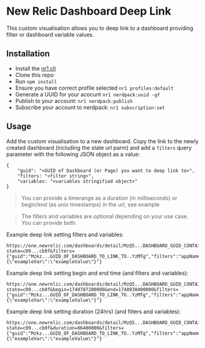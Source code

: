 # New Relic Dashboard Deep Link
This custom visualisation allows you to deep link to a dashboard providing filter or dashboard variable values.

## Installation

- Install the [nr1 cli](https://docs.newrelic.com/docs/new-relic-solutions/new-relic-one/build-nr-apps/set-up-dev-env/)
- Clone this repo
- Run `npm install`
- Ensure you have correct profile selected `nr1 profiles:default`
- Generate a UUID for your acocunt  `nr1 nerdpack:uuid -gf`
- Publish to your account: `nr1 nerdpack:publish`
- Subscribe your account to nerdpack: `nr1 subscription:set`

## Usage

Add the custom visualisation to a new dashboard. Copy the link to the newly created dashboard (including the state url parm) and add a `filters` query parameter with the following JSON object as a value:

```
{ 
    "guid": "<GUID of Dashboard (or Page) you want to deep link to>",
    "filters: "<filter string>",
    "variables: "<variables stringified object>"
}
```

> You can provide a timerange as a duration (in milliseconds) or begin/end (as unix timestamps) in the url, see example

> The filters and variables are optional depending on your use case. You can provide both.

Example deep link setting filters and variables:

```
https://one.newrelic.com/dashboards/detail/MzQ5...DASHBOARD_GUID_CONTAINING_CUSTOM_VIZ...jA?state=c09...cb0f&filters={"guid":"Mzkz...GUID_OF_DASHBOARD_TO_LINK_TO..YzMTg","filters":"appName='myAppName'","variables":"{\"exampleVar\":\"exampleValue\"}"}
```

Example deep link setting begin and end time (and filters and variables):
```
https://one.newrelic.com/dashboards/detail/MzQ5...DASHBOARD_GUID_CONTAINING_CUSTOM_VIZ...jA?state=c09...cb0f&begin=1740787200000&end=1740830400000&filters={"guid":"Mzkz...GUID_OF_DASHBOARD_TO_LINK_TO..YzMTg","filters":"appName='myAppName'","variables":"{\"exampleVar\":\"exampleValue\"}"}
```

Example deep link setting duration (24hrs)  (and filters and variables):
```
https://one.newrelic.com/dashboards/detail/MzQ5...DASHBOARD_GUID_CONTAINING_CUSTOM_VIZ...jA?state=c09...cb0f&duration=86400000&filters={"guid":"Mzkz...GUID_OF_DASHBOARD_TO_LINK_TO..YzMTg","filters":"appName='myAppName'","variables":"{\"exampleVar\":\"exampleValue\"}"}
```
